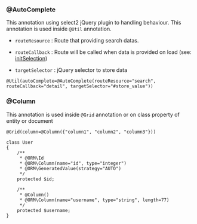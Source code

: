 ### @AutoComplete ###

This annotation using select2 jQuery plugin to handling behaviour. This annotation is used inside `@Util` annotation. 

+ `routeResource` : Route that providing search datas.

+ `routeCallback` : Route will be called when data is provided on load (see: [initSelection](http://select2.github.io/select2/#documentation))

+ `targetSelector` : jQuery selector to store data

```lang=php
@Util(autoComplete=@AutoComplete(routeResource="search", routeCallback="detail", targetSelector="#store_value"))
```

### @Column ###

This annotation is used inside `@Grid` annotation or on class property of entity or document

```lang=php
@Grid(column=@Column({"column1", "column2", "column3"}))
```

```lang=php
class User
{
    /**
     * @ORM\Id
     * @ORM\Column(name="id", type="integer")
     * @ORM\GeneratedValue(strategy="AUTO")
     */
    protected $id;

    /**
     * @Column()
     * @ORM\Column(name="username", type="string", length=77)
     */
    protected $username;
}
```